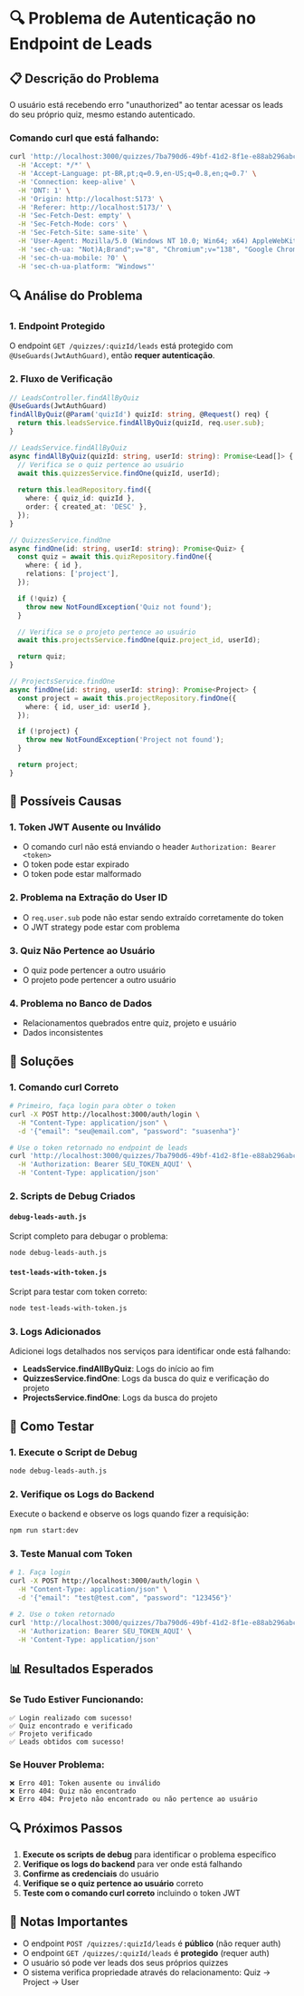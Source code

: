# 🔍 Problema de Autenticação no Endpoint de Leads

## 📋 Descrição do Problema

O usuário está recebendo erro "unauthorized" ao tentar acessar os leads do seu próprio quiz, mesmo estando autenticado.

### Comando curl que está falhando:
```bash
curl 'http://localhost:3000/quizzes/7ba790d6-49bf-41d2-8f1e-e88ab296abc7/leads' \
  -H 'Accept: */*' \
  -H 'Accept-Language: pt-BR,pt;q=0.9,en-US;q=0.8,en;q=0.7' \
  -H 'Connection: keep-alive' \
  -H 'DNT: 1' \
  -H 'Origin: http://localhost:5173' \
  -H 'Referer: http://localhost:5173/' \
  -H 'Sec-Fetch-Dest: empty' \
  -H 'Sec-Fetch-Mode: cors' \
  -H 'Sec-Fetch-Site: same-site' \
  -H 'User-Agent: Mozilla/5.0 (Windows NT 10.0; Win64; x64) AppleWebKit/537.36 (KHTML, like Gecko) Chrome/138.0.0.0 Safari/537.36' \
  -H 'sec-ch-ua: "Not)A;Brand";v="8", "Chromium";v="138", "Google Chrome";v="138"' \
  -H 'sec-ch-ua-mobile: ?0' \
  -H 'sec-ch-ua-platform: "Windows"'
```

## 🔍 Análise do Problema

### 1. Endpoint Protegido
O endpoint `GET /quizzes/:quizId/leads` está protegido com `@UseGuards(JwtAuthGuard)`, então **requer autenticação**.

### 2. Fluxo de Verificação
```typescript
// LeadsController.findAllByQuiz
@UseGuards(JwtAuthGuard)
findAllByQuiz(@Param('quizId') quizId: string, @Request() req) {
  return this.leadsService.findAllByQuiz(quizId, req.user.sub);
}

// LeadsService.findAllByQuiz
async findAllByQuiz(quizId: string, userId: string): Promise<Lead[]> {
  // Verifica se o quiz pertence ao usuário
  await this.quizzesService.findOne(quizId, userId);
  
  return this.leadRepository.find({
    where: { quiz_id: quizId },
    order: { created_at: 'DESC' },
  });
}

// QuizzesService.findOne
async findOne(id: string, userId: string): Promise<Quiz> {
  const quiz = await this.quizRepository.findOne({
    where: { id },
    relations: ['project'],
  });

  if (!quiz) {
    throw new NotFoundException('Quiz not found');
  }

  // Verifica se o projeto pertence ao usuário
  await this.projectsService.findOne(quiz.project_id, userId);

  return quiz;
}

// ProjectsService.findOne
async findOne(id: string, userId: string): Promise<Project> {
  const project = await this.projectRepository.findOne({
    where: { id, user_id: userId },
  });

  if (!project) {
    throw new NotFoundException('Project not found');
  }

  return project;
}
```

## 🚨 Possíveis Causas

### 1. Token JWT Ausente ou Inválido
- O comando curl não está enviando o header `Authorization: Bearer <token>`
- O token pode estar expirado
- O token pode estar malformado

### 2. Problema na Extração do User ID
- O `req.user.sub` pode não estar sendo extraído corretamente do token
- O JWT strategy pode estar com problema

### 3. Quiz Não Pertence ao Usuário
- O quiz pode pertencer a outro usuário
- O projeto pode pertencer a outro usuário

### 4. Problema no Banco de Dados
- Relacionamentos quebrados entre quiz, projeto e usuário
- Dados inconsistentes

## 🔧 Soluções

### 1. Comando curl Correto
```bash
# Primeiro, faça login para obter o token
curl -X POST http://localhost:3000/auth/login \
  -H "Content-Type: application/json" \
  -d '{"email": "seu@email.com", "password": "suasenha"}'

# Use o token retornado no endpoint de leads
curl 'http://localhost:3000/quizzes/7ba790d6-49bf-41d2-8f1e-e88ab296abc7/leads' \
  -H 'Authorization: Bearer SEU_TOKEN_AQUI' \
  -H 'Content-Type: application/json'
```

### 2. Scripts de Debug Criados

#### `debug-leads-auth.js`
Script completo para debugar o problema:
```bash
node debug-leads-auth.js
```

#### `test-leads-with-token.js`
Script para testar com token correto:
```bash
node test-leads-with-token.js
```

### 3. Logs Adicionados
Adicionei logs detalhados nos serviços para identificar onde está falhando:

- **LeadsService.findAllByQuiz**: Logs do início ao fim
- **QuizzesService.findOne**: Logs da busca do quiz e verificação do projeto
- **ProjectsService.findOne**: Logs da busca do projeto

## 🧪 Como Testar

### 1. Execute o Script de Debug
```bash
node debug-leads-auth.js
```

### 2. Verifique os Logs do Backend
Execute o backend e observe os logs quando fizer a requisição:
```bash
npm run start:dev
```

### 3. Teste Manual com Token
```bash
# 1. Faça login
curl -X POST http://localhost:3000/auth/login \
  -H "Content-Type: application/json" \
  -d '{"email": "test@test.com", "password": "123456"}'

# 2. Use o token retornado
curl 'http://localhost:3000/quizzes/7ba790d6-49bf-41d2-8f1e-e88ab296abc7/leads' \
  -H 'Authorization: Bearer SEU_TOKEN_AQUI' \
  -H 'Content-Type: application/json'
```

## 📊 Resultados Esperados

### Se Tudo Estiver Funcionando:
```
✅ Login realizado com sucesso!
✅ Quiz encontrado e verificado
✅ Projeto verificado
✅ Leads obtidos com sucesso!
```

### Se Houver Problema:
```
❌ Erro 401: Token ausente ou inválido
❌ Erro 404: Quiz não encontrado
❌ Erro 404: Projeto não encontrado ou não pertence ao usuário
```

## 🔍 Próximos Passos

1. **Execute os scripts de debug** para identificar o problema específico
2. **Verifique os logs do backend** para ver onde está falhando
3. **Confirme as credenciais** do usuário
4. **Verifique se o quiz pertence ao usuário** correto
5. **Teste com o comando curl correto** incluindo o token JWT

## 📝 Notas Importantes

- O endpoint `POST /quizzes/:quizId/leads` é **público** (não requer auth)
- O endpoint `GET /quizzes/:quizId/leads` é **protegido** (requer auth)
- O usuário só pode ver leads dos seus próprios quizzes
- O sistema verifica propriedade através do relacionamento: Quiz → Project → User 